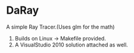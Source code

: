 DaRay
=====

A simple Ray Tracer.(Uses glm for the math)

1) Builds on Linux -> Makefile provided.
2) A VisualStudio 2010 solution attached as well.
